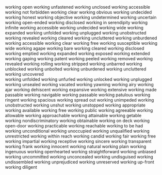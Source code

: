 working open
working unfastened
working unclosed
working accessible
working not forbidden
working clear
working obvious
working undecided
working honest
working objective
working undetermined
working uncertain
working open-ended
working disclosed
working in serendipity
working infinite
working accessible
working undecided
working wide
working expanded
working unfolded
working unplugged
working unobstructed
working revealed
working cleared
working uncluttered
working unburdened
working accessible
working clear
working free
working susceptible
working wide
working agape
working bare
working cleared
working disclosed
working emptied
working expanded
working exposed
working extended
working gaping
working patent
working peeled
working removed
working revealed
working rolling
working stripped
working unbarred
working unblocked
working unbolted
working unburdened
working uncluttered
working uncovered   
working unfolded
working unfurled
working unlocked
working unplugged
working unsealed
working vacated
working yawning
working airy
working ajar
working dehiscent
working expansive
working extensive
working made passable
working navigable
working passable
working patulous
working ringent
working spacious
working spread out
working unimpeded
working unobstructed
working unshut
working unstopped
working appropriate
working available
working free
working public
working agreeable
working allowable
working approachable
working attainable
working getable
working nondiscriminatory
working obtainable
working on deck
working open-door
working practicable
working reachable
working to be had
working unconditional
working unoccupied
working unqualified
working unrestricted
working within reach
working candid
working fair
working free
working impartial
working receptive
working sincere
working transparent
working frank
working innocent
working natural
working plain
working ingenuous
working openhearted
working straightforward
working unbiased
working uncommitted
working unconcealed
working undisguised
working undissembled
working unprejudiced
working unreserved
working up-front
working diligent